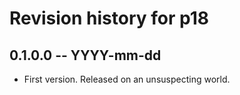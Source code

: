# Revision history for p18

## 0.1.0.0 -- YYYY-mm-dd

* First version. Released on an unsuspecting world.
